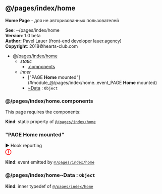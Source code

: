 <a name="module_@/pages/index/home"></a>

## @/pages/index/home
<strong>Home Page</strong> - для не авторизованных пользователей

**See**: ~/pages/index/home  
**Version**: 1.0 beta  
**Author:** Pavel Lauer (front-end developer lauer.agency)  
**Copyright**: 2018©hearts-club.com  

* [@/pages/index/home](#module_@/pages/index/home)
    * _static_
        * [.components](#module_@/pages/index/home.components)
    * _inner_
        * ["PAGE <strong>Home</strong> mounted"](#module_@/pages/index/home..event_PAGE <strong>Home</strong> mounted)
        * [~Data](#module_@/pages/index/home..Data) : <code>Object</code>

<a name="module_@/pages/index/home.components"></a>

### @/pages/index/home.components
This page requires the components:<br>

**Kind**: static property of <code>[@/pages/index/home](#module_@/pages/index/home)</code>  
<a name="module_@/pages/index/home..event_PAGE <strong>Home</strong> mounted"></a>

### "PAGE <strong>Home</strong> mounted"
▶ Hook reporting <br><strong style="color:red; font-size: 18px;">ⓘ</strong>

**Kind**: event emitted by <code>[@/pages/index/home](#module_@/pages/index/home)</code>  
<a name="module_@/pages/index/home..Data"></a>

### @/pages/index/home~Data : <code>Object</code>
**Kind**: inner typedef of <code>[@/pages/index/home](#module_@/pages/index/home)</code>  
